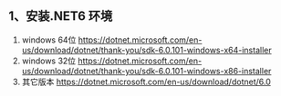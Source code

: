 <!--
 * @Author: snltty
 * @Date: 2021-09-03 14:44:55
 * @LastEditors: xr
 * @LastEditTime: 2022-01-28 14:33:39
 * @version: v1.0.0
 * @Descripttion: 功能说明
 * @FilePath: \client.web.vue3\src\views\about\runtime.md
-->
## 1、安装.NET6 环境
1. windows 64位 <a href="https://dotnet.microsoft.com/en-us/download/dotnet/thank-you/sdk-6.0.101-windows-x64-installer" target="_blank">https://dotnet.microsoft.com/en-us/download/dotnet/thank-you/sdk-6.0.101-windows-x64-installer</a>
2. windows 32位 <a href="https://dotnet.microsoft.com/en-us/download/dotnet/thank-you/sdk-6.0.101-windows-x86-installer" target="_blank">https://dotnet.microsoft.com/en-us/download/dotnet/thank-you/sdk-6.0.101-windows-x86-installer</a>
3. 其它版本  <a href="https://dotnet.microsoft.com/en-us/download/dotnet/6.0" target="_blank">https://dotnet.microsoft.com/en-us/download/dotnet/6.0</a>
